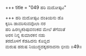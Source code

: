 +++
title = "049 ಹರಿ ಮದೋತ್ಕಟ"

+++
ಹರಿ ಮದೋತ್ಕಟ ದಂತಿಯನು ಡೊ  
ಕ್ಕರಿಸಿ ಡಾವರಿಸುವವೊಲಾ ನರ  
ಹರಿ ಹಿರಣ್ಯಕಶಿಪುವನಂಕದ ಮೇಲೆ ತೆಗೆವಂತೆ  
ಅರಸ ನಿನ್ನ ಕುಮಾರಕನ ನಡು  
ತರದೊಳಗೆ ಕೆಡಹಿದನು ಕೊಬ್ಬಿದ  
ಮರುಷ ಹರುಷ ನಿಯುದ್ಧದಕ್ಕಡನಾದನಾ ಭೀಮ     ॥49॥